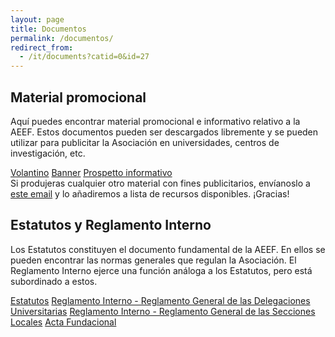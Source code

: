 ```yaml
---
layout: page
title: Documentos
permalink: /documentos/
redirect_from:
  - /it/documents?catid=0&id=27
---
```


## Material promocional

Aquí puedes encontrar material promocional e informativo relativo a la AEEF. Estos documentos pueden ser descargados libremente y se pueden utilizar para publicitar la Asociación en universidades, centros de investigación, etc.

<div class="collection">
  <a href="https://ae-ef.github.io" class="collection-item">Volantino</a>
  <a href="https://ae-ef.github.io" class="collection-item">Banner</a>
  <a href="https://ae-ef.github.io" class="collection-item">Prospetto informativo</a>
</div>
Si produjeras cualquier otro material con fines publicitarios, envíanoslo a <a href="mailto:esecutivo&#64;&#97;&#105;&#45;&#115;&#102;&#46;&#105;&#116;">este email</a> y lo añadiremos a lista de recursos disponibles. ¡Gracias!


## Estatutos y Reglamento Interno

Los Estatutos constituyen el documento fundamental de la AEEF. En ellos se pueden encontrar las normas generales que regulan la Asociación. El Reglamento Interno ejerce una función análoga a los Estatutos, pero está subordinado a estos.

<div class="collection">
  <a href="https://drive.google.com/open?id=0ByP8eMO0MEyVNkpITFFfN3pKNjg" class="collection-item">Estatutos</a>
  <a href="https://drive.google.com/open?id=0B5Xs4TPtLJkWb3c5QXlzNV8xVXc" class="collection-item">Reglamento Interno - Reglamento General de las Delegaciones Universitarias</a>
  <a href="https://drive.google.com/open?id=1dc9vLsgnchKBtTbzk7S2FI0JZhIDI_uf" class="collection-item">Reglamento Interno - Reglamento General de las Secciones Locales</a>
  <a href="https://drive.google.com/open?id=0ByP8eMO0MEyVbTlYaFZRdUNXaHc" class="collection-item">Acta Fundacional</a>
</div>
